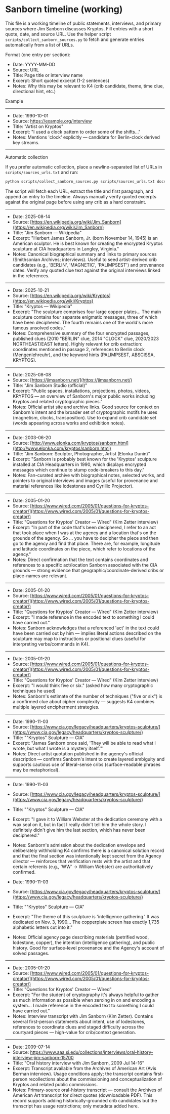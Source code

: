 # Sanborn timeline (working)

This file is a working timeline of public statements, interviews, and primary sources where Jim Sanborn discusses Kryptos. Fill entries with a short quote, date, and source URL. Use the helper script `scripts/collect_sanborn_sources.py` to fetch and generate entries automatically from a list of URLs.

Format (one entry per section):

- Date: YYYY-MM-DD
- Source: URL
- Title: Page title or interview name
- Excerpt: Short quoted excerpt (1-2 sentences)
- Notes: Why this may be relevant to K4 (crib candidate, theme, time clue, directional hint, etc.)

Example

---

- Date: 1990-10-01
- Source: https://example.org/interview
- Title: "Artist on Kryptos"
- Excerpt: "I used a clock pattern to order some of the shifts..."
- Notes: Mentions 'clock' explicitly — candidate for Berlin-clock derived key streams.

---

Automatic collection

If you prefer automatic collection, place a newline-separated list of URLs in `scripts/sources_urls.txt` and run:

```bash
python scripts/collect_sanborn_sources.py scripts/sources_urls.txt docs/sources/sanborn_timeline.md
```

The script will fetch each URL, extract the title and first paragraph, and append an entry to the timeline. Always manually verify quoted excerpts against the original page before using any crib as a hard constraint.

---

- Date: 2025-08-14
- Source: [https://en.wikipedia.org/wiki/Jim_Sanborn](https://en.wikipedia.org/wiki/Jim_Sanborn)
- Title: "Jim Sanborn — Wikipedia"
- Excerpt: "Herbert James Sanborn, Jr. (born November 14, 1945) is an American sculptor. He is best known for creating the encrypted Kryptos sculpture at CIA headquarters in Langley, Virginia."
- Notes: Canonical biographical summary and links to primary sources (Smithsonian Archives; interviews). Useful to seed artist-derived crib candidates (e.g., 'BERLIN', 'MAGNETIC', 'PALIMPSEST') and provenance dates. Verify any quoted clue text against the original interviews linked in the references.

---

- Date: 2025-10-21
- Source: [https://en.wikipedia.org/wiki/Kryptos](https://en.wikipedia.org/wiki/Kryptos)
- Title: "Kryptos — Wikipedia"
- Excerpt: "The sculpture comprises four large copper plates... The main sculpture contains four separate enigmatic messages, three of which have been deciphered. The fourth remains one of the world's more famous unsolved codes."
- Notes: Comprehensive summary of the four encrypted passages, published clues (2010 "BERLIN" clue, 2014 "CLOCK" clue, 2020/2023 NORTHEAST/EAST letters). Highly relevant for crib extraction: coordinates mentioned in passage 2, references to Berlin clock (Mengenlehreuhr), and the keyword hints (PALIMPSEST, ABSCISSA, KRYPTOS).

---

- Date: 2025-08-08
- Source: [https://jimsanborn.net/](https://jimsanborn.net/)
- Title: "Jim Sanborn Studio (official)"
- Excerpt: "Public spaces, installations, projections, photos, videos, KRYPTOS — an overview of Sanborn's major public works including Kryptos and related cryptographic pieces."
- Notes: Official artist site and archive links. Good source for context on Sanborn's intent and the broader set of cryptographic motifs he uses (magnetism, clocks, transposition). Use to expand crib candidate set (words appearing across works and exhibition notes).

---

- Date: 2003-06-20
- Source: [http://www.elonka.com/kryptos/sanborn.html](http://www.elonka.com/kryptos/sanborn.html)
- Title: "Jim Sanborn: Sculptor, Photographer, Artist (Elonka Dunin)"
- Excerpt: "Sanborn is probably best known for the 'Kryptos' sculpture installed at CIA Headquarters in 1990, which displays encrypted messages which continue to stump code-breakers to this day."
- Notes: Fan-curated archive with biographical notes, selected works, and pointers to original interviews and images (useful for provenance and material references like lodestones and Cyrillic Projector).

---

- Date: 2005-01-20
- Source: [https://www.wired.com/2005/01/questions-for-kryptos-creator/](https://www.wired.com/2005/01/questions-for-kryptos-creator/)
- Title: "Questions for Kryptos' Creator — Wired" (Kim Zetter interview)
- Excerpt: "In part of the code that's been deciphered, I refer to an act that took place when I was at the agency and a location that's on the grounds of the agency. So ... you have to decipher the piece and then go to the agency and find that place. There are, for example, longitude and latitude coordinates on the piece, which refer to locations of the agency."
- Notes: Direct confirmation that the text contains coordinates and references to a specific act/location Sanborn associated with the CIA grounds — strong evidence that geographic/coordinate-derived cribs or place-names are relevant.

---

- Date: 2005-01-20
- Source: [https://www.wired.com/2005/01/questions-for-kryptos-creator/](https://www.wired.com/2005/01/questions-for-kryptos-creator/)
- Title: "Questions for Kryptos' Creator — Wired" (Kim Zetter interview)
- Excerpt: "I made reference in the encoded text to something I could have carried out."
- Notes: Sanborn acknowledges that a referenced 'act' in the text could have been carried out by him — implies literal actions described on the sculpture may map to instructions or positional clues (useful for interpreting verbs/commands in K4).

---

- Date: 2005-01-20
- Source: [https://www.wired.com/2005/01/questions-for-kryptos-creator/](https://www.wired.com/2005/01/questions-for-kryptos-creator/)
- Title: "Questions for Kryptos' Creator — Wired" (Kim Zetter interview)
- Excerpt: "I would think five or six." (asked how many cryptographic techniques he used)
- Notes: Sanborn's estimate of the number of techniques ("five or six") is a confirmed clue about cipher complexity — suggests K4 combines multiple layered encipherment strategies.

---

- Date: 1990-11-03
- Source: [https://www.cia.gov/legacy/headquarters/kryptos-sculpture/](https://www.cia.gov/legacy/headquarters/kryptos-sculpture/)
- Title: "\"Kryptos\" Sculpture — CIA"
- Excerpt: "James Sanborn once said, 'They will be able to read what I wrote, but what I wrote is a mystery itself.'"
- Notes: Direct artist quotation published in the agency's official description — confirms Sanborn's intent to create layered ambiguity and supports cautious use of literal-sense cribs (surface-readable phrases may be metaphorical).

---

- Date: 1990-11-03
- Source: [https://www.cia.gov/legacy/headquarters/kryptos-sculpture/](https://www.cia.gov/legacy/headquarters/kryptos-sculpture/)
- Title: "\"Kryptos\" Sculpture — CIA"
- Excerpt: "I gave it to William Webster at the dedication ceremony with a wax seal on it, but in fact I really didn't tell him the whole story. I definitely didn't give him the last section, which has never been deciphered."
- Notes: Sanborn's admission about the dedication envelope and deliberately withholding K4 confirms there is a canonical solution record and that the final section was intentionally kept secret from the Agency director — reinforces that verification rests with the artist and that certain referents (e.g., 'WW' -> William Webster) are authoritatively confirmed.

- Date: 1990-11-03
- Source: [https://www.cia.gov/legacy/headquarters/kryptos-sculpture/](https://www.cia.gov/legacy/headquarters/kryptos-sculpture/)
- Title: "\"Kryptos\" Sculpture — CIA"
- Excerpt: "The theme of this sculpture is 'intelligence gathering.' It was dedicated on Nov. 3, 1990... The copperplate screen has exactly 1,735 alphabetic letters cut into it."
- Notes: Official agency page describing materials (petrified wood, lodestone, copper), the intention (intelligence gathering), and public history. Good for surface-level provenance and the Agency's account of solved passages.

---

- Date: 2005-01-20
- Source: [https://www.wired.com/2005/01/questions-for-kryptos-creator/](https://www.wired.com/2005/01/questions-for-kryptos-creator/)
- Title: "Questions for Kryptos' Creator — Wired"
- Excerpt: "For the student of cryptography it's always helpful to gather as much information as possible when zeroing in on and encoding a system... I made reference in the encoded text to something I could have carried out."
- Notes: Interview transcript with Jim Sanborn (Kim Zetter). Contains several first-person statements about intent, use of lodestones, references to coordinate clues and staged difficulty across the courtyard pieces — high-value for crib/context generation.

---

- Date: 2009-07-14
- Source: https://www.aaa.si.edu/collections/interviews/oral-history-interview-jim-sanborn-15700
- Title: "Oral history interview with Jim Sanborn, 2009 Jul 14-16"
- Excerpt: Transcript available from the Archives of American Art (Avis Berman interview). Usage conditions apply; the transcript contains first-person recollections about the commissioning and conceptualization of Kryptos and related public commissions.
- Notes: Primary-source oral-history transcript — consult the Archives of American Art transcript for direct quotes (downloadable PDF). This record supports adding historically-grounded crib candidates but the transcript has usage restrictions; only metadata added here.
